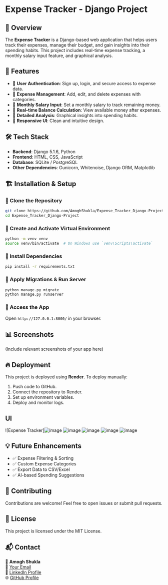 # Expense Tracker - Django Project

## 📌 Overview
The **Expense Tracker** is a Django-based web application that helps users track their expenses, manage their budget, and gain insights into their spending habits. This project includes real-time expense tracking, a monthly salary input feature, and graphical analysis.

## 🚀 Features
- 🔹 **User Authentication**: Sign up, login, and secure access to expense data.
- 🔹 **Expense Management**: Add, edit, and delete expenses with categories.
- 🔹 **Monthly Salary Input**: Set a monthly salary to track remaining money.
- 🔹 **Real-time Balance Calculation**: View available money after expenses.
- 🔹 **Detailed Analysis**: Graphical insights into spending habits.
- 🔹 **Responsive UI**: Clean and intuitive design.

## 🛠️ Tech Stack
- **Backend**: Django 5.1.6, Python
- **Frontend**: HTML, CSS, JavaScript
- **Database**: SQLite / PostgreSQL
- **Other Dependencies**: Gunicorn, Whitenoise, Django ORM, Matplotlib

## 🏗️ Installation & Setup

### 🔹 Clone the Repository
```sh
git clone https://github.com/AmoghShukla/Expense_Tracker_Django-Project.git
cd Expense_Tracker_Django-Project
```

### 🔹 Create and Activate Virtual Environment
```sh
python -m venv venv
source venv/bin/activate  # On Windows use `venv\Scripts\activate`
```

### 🔹 Install Dependencies
```sh
pip install -r requirements.txt
```

### 🔹 Apply Migrations & Run Server
```sh
python manage.py migrate
python manage.py runserver
```


### 🔹 Access the App
Open `http://127.0.0.1:8000/` in your browser.

## 📊 Screenshots
(Include relevant screenshots of your app here)

## 🔥 Deployment
This project is deployed using **Render**. To deploy manually:
1. Push code to GitHub.
2. Connect the repository to Render.
3. Set up environment variables.
4. Deploy and monitor logs.

## UI 
![Expense Tracker]![image](https://github.com/user-attachments/assets/e2cac855-15f1-4a89-b1d1-5d33e415dda8)
![image](https://github.com/user-attachments/assets/66721af7-a488-431e-aa9d-7793e334f7ad)
![image](https://github.com/user-attachments/assets/2a0b1ebc-8aab-490c-8be8-895e1e166b0c)
![image](https://github.com/user-attachments/assets/668494a5-bf7c-4626-804f-79e70599cd52)
![image](https://github.com/user-attachments/assets/2a6518bb-beda-4528-8d57-bf1e128ae8d2)



## 💡 Future Enhancements
- ✅ Expense Filtering & Sorting
- ✅ Custom Expense Categories
- ✅ Export Data to CSV/Excel
- ✅ AI-based Spending Suggestions

## 🤝 Contributing
Contributions are welcome! Feel free to open issues or submit pull requests.

## 📜 License
This project is licensed under the MIT License.

## 📬 Contact
👤 **Amogh Shukla**  
📧 [Your Email](amoghshukla548@gmail.com)  
🔗 [LinkedIn Profile](https://linkedin.com/in/your-profile)  
🌐 [GitHub Profile](https://github.com/AmoghShukla)
